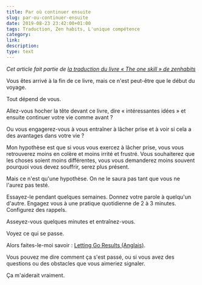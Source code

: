 ```yaml
---
title: Par où continuer ensuite
slug: par-ou-continuer-ensuite
date: 2019-08-23 23:42:00+01:00
tags: Traduction, Zen habits, L'unique compétence
category: 
link: 
description: 
type: text
---
```


_Cet article fait partie de [la traduction du livre « The one skill » de zenhabits](/blog/traduction-du-livre-the-one-skill-de-zenhabits/)_


Vous êtes arrivé à la fin de ce livre, mais ce n'est peut-être que le début du voyage.

Tout dépend de vous.

Allez-vous hocher la tête devant ce livre, dire « intéressantes idées » et ensuite continuer votre vie comme avant ?

<!-- TEASER_END -->

Ou vous engagerez-vous à vous entraîner à lâcher prise et à voir si cela a des avantages dans votre vie ?

Mon hypothèse est que si vous vous exercez à lâcher prise, vous vous retrouverez moins en colère et moins irrité et frustré. Vous souhaiterez que les choses soient moins différentes, vous vous demanderez moins souvent pourquoi vous devez souffrir, serez plus présent.

Mais ce n'est qu'une hypothèse. On ne le saura pas tant que vous ne l'aurez pas testé.

Essayez-le pendant quelques semaines. Donnez votre parole à quelqu'un d'autre. Engagez vous à une pratique quotidienne de 2 à 3 minutes. Configurez des rappels.

Asseyez-vous quelques minutes et entraînez-vous.

Voyez ce qui se passe.

Alors faites-le-moi savoir : [Letting Go Results (Anglais)](https://docs.google.com/forms/d/e/1FAIpQLSf5AYUbPJ2Blw7MiZhzgUUtLOKzqbouoPmlJ-Gnhbe4IbJM0w/viewform).

Vous pouvez me dire comment ça s'est passé, ou si vous avez des questions ou des obstacles que vous aimeriez signaler.

Ça m'aiderait vraiment.
